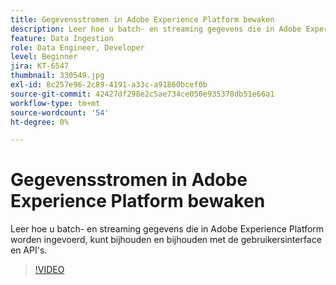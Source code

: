 ```yaml
---
title: Gegevensstromen in Adobe Experience Platform bewaken
description: Leer hoe u batch- en streaming gegevens die in Adobe Experience Platform worden ingevoerd, kunt bijhouden en bijhouden met de gebruikersinterface en API's
feature: Data Ingestion
role: Data Engineer, Developer
level: Beginner
jira: KT-6547
thumbnail: 330549.jpg
exl-id: 8c257e96-2c89-4191-a33c-a91860bcef0b
source-git-commit: 42427df298e2c5ae734ce050e935378db51e66a1
workflow-type: tm+mt
source-wordcount: '54'
ht-degree: 0%

---
```


# Gegevensstromen in Adobe Experience Platform bewaken

Leer hoe u batch- en streaming gegevens die in Adobe Experience Platform worden ingevoerd, kunt bijhouden en bijhouden met de gebruikersinterface en API&#39;s.

>[!VIDEO](https://video.tv.adobe.com/v/3409475?quality=12&learn=on)
